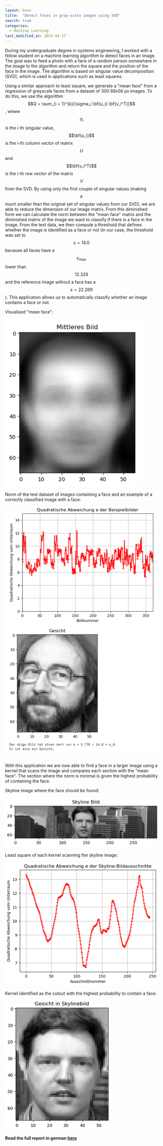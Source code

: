 ```yaml
---
layout: base
title:  "Detect faces in gray-scale images using SVD"
search: true
categories: 
  - Machine Learning
last_modified_at: 2023-04-17
---
```


During my undergraduate degree in systems engineering, I worked with a fellow student on a machine learning algorithm to detect faces in an image. The goal was to feed a photo with a face of a random person somewhere in the image to the algorithm and return the square and the position of the face in the image. The algorithm is based on singular value decomposition (SVD), which is used in applications such as least squares. 

Using a similar approach to least square, we generate a "mean face" from a regression of greyscale faces from a dataset of 300 68x56 px images. To do this, we use the algorithm $$Q = \sum_{i = 1}^{k}{\sigma_i \bf{u_i} \bf{v_i^T}}$$, where $$\sigma_i$$ is the i-th singular value, $$\bf{u_i}$$ is the i-th column vector of matrix $$U$$ and $$\bf{v_i^T}$$ is the i-th row vector of the matrix $$V$$ from the SVD. By using only the first couple of singular values (making $$k$$ much smaller than the original set of singular values from our SVD), we are able to reduce the dimension of our image matrix. From this diminished form we can calculate the norm between the "mean face" matrix and the diminished matrix of the image we want to classify if there is a face in the image. From the test data, we then compute a threshold that defines whether the image is identified as a face or not (in our case, the threshold was set to $$\varepsilon = 14.0$$ because all faces have a $$\varepsilon_{max}$$ lower than $$12.329$$ and the reference image without a face has a $$\varepsilon = 22.269$$). This application allows us to automatically classify whether an image contains a face or not.

Visualised "mean face":

![MiddleFace](/assets/image/findeFaces/middle.png)

Norm of the test dataset of images containing a face and an example of a correctly classified image with a face:

![Norm](/assets/image/findeFaces/IdentifiedFace.png)

With this application we are now able to find a face in a larger image using a kernel that scans the image and compares each section with the "mean face". The section where the norm is minimal is given the highest probability of containing the face.

Skyline image where the face should be found:

![Skyline](/assets/image/findeFaces/Skylinebild.png)

Least square of each kernel scanning the skyline image:

![LeastSquare](/assets/image/findeFaces/QuadratischeAbweichung.png)

Kernel identified as the cutout with the highest probability to contain a face:

![FoundImage](/assets/image/findeFaces/foundFace.png)

**Read the full report in german [here](/assets/pdf/Projekt17_GruppeD.pdf)**



